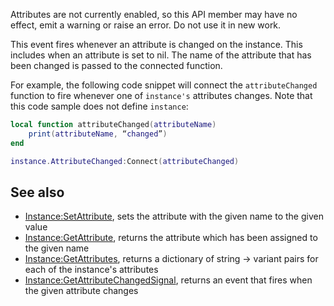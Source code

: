 Attributes are not currently enabled, so this API member may have no effect, emit a warning or raise an error. Do not use it in new work.

This event fires whenever an attribute is changed on the instance. This includes when an attribute is set to nil. The name of the attribute that has been changed is passed to the connected function.

For example, the following code snippet will connect the `attributeChanged` function to fire whenever one of `instance's` attributes changes. Note that this code sample does not define `instance`:

```lua
local function attributeChanged(attributeName)
    print(attributeName, “changed”)
end

instance.AttributeChanged:Connect(attributeChanged)
``` 

See also
--------

*   [Instance:SetAttribute](https://developer.roblox.com/en-us/api-reference/function/Instance/SetAttribute), sets the attribute with the given name to the given value
*   [Instance:GetAttribute](https://developer.roblox.com/en-us/api-reference/function/Instance/GetAttribute), returns the attribute which has been assigned to the given name
*   [Instance:GetAttributes](https://developer.roblox.com/en-us/api-reference/function/Instance/GetAttributes), returns a dictionary of string → variant pairs for each of the instance's attributes
*   [Instance:GetAttributeChangedSignal](https://developer.roblox.com/en-us/api-reference/function/Instance/GetAttributeChangedSignal), returns an event that fires when the given attribute changes